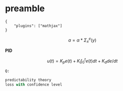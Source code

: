 # preamble



```text
{
    "plugins": ["mathjax"]
}
```

$$
a = \alpha * \Sigma_x^e(y)
$$

**PID**

$$
u(t) = K_p e(t) + K_i \int_{0}^{t} e(t)dt + K_d {de}/{dt}
$$

```python
Q:

predictability theory
loss with confidence level
```

